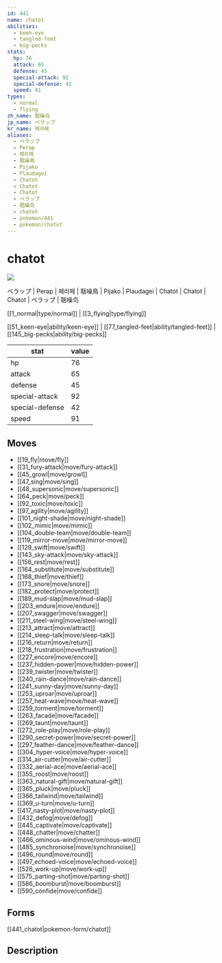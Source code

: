 ```yaml
---
id: 441
name: chatot
abilities:
  - keen-eye
  - tangled-feet
  - big-pecks
stats:
  hp: 76
  attack: 65
  defense: 45
  special-attack: 92
  special-defense: 42
  speed: 91
types:
  - normal
  - flying
zh_name: 聒噪鸟
jp_name: ペラップ
kr_name: 페라페
aliases:
  - ペラップ
  - Perap
  - 페라페
  - 聒噪鳥
  - Pijako
  - Plaudagei
  - Chatot
  - Chatot
  - Chatot
  - ペラップ
  - 聒噪鸟
  - chatot
  - pokemon/441
  - pokemon/chatot
---
```

# chatot

![](https://raw.githubusercontent.com/PokeAPI/sprites/master/sprites/pokemon/441.png)

ペラップ | Perap | 페라페 | 聒噪鳥 | Pijako | Plaudagei | Chatot | Chatot | Chatot | ペラップ | 聒噪鸟

[[1_normal|type/normal]] | [[3_flying|type/flying]]

[[51_keen-eye|ability/keen-eye]] | [[77_tangled-feet|ability/tangled-feet]] | [[145_big-pecks|ability/big-pecks]]

|stat|value|
|---|---|
|hp|76|
|attack|65|
|defense|45|
|special-attack|92|
|special-defense|42|
|speed|91|


## Moves

- [[19_fly|move/fly]]
- [[31_fury-attack|move/fury-attack]]
- [[45_growl|move/growl]]
- [[47_sing|move/sing]]
- [[48_supersonic|move/supersonic]]
- [[64_peck|move/peck]]
- [[92_toxic|move/toxic]]
- [[97_agility|move/agility]]
- [[101_night-shade|move/night-shade]]
- [[102_mimic|move/mimic]]
- [[104_double-team|move/double-team]]
- [[119_mirror-move|move/mirror-move]]
- [[129_swift|move/swift]]
- [[143_sky-attack|move/sky-attack]]
- [[156_rest|move/rest]]
- [[164_substitute|move/substitute]]
- [[168_thief|move/thief]]
- [[173_snore|move/snore]]
- [[182_protect|move/protect]]
- [[189_mud-slap|move/mud-slap]]
- [[203_endure|move/endure]]
- [[207_swagger|move/swagger]]
- [[211_steel-wing|move/steel-wing]]
- [[213_attract|move/attract]]
- [[214_sleep-talk|move/sleep-talk]]
- [[216_return|move/return]]
- [[218_frustration|move/frustration]]
- [[227_encore|move/encore]]
- [[237_hidden-power|move/hidden-power]]
- [[239_twister|move/twister]]
- [[240_rain-dance|move/rain-dance]]
- [[241_sunny-day|move/sunny-day]]
- [[253_uproar|move/uproar]]
- [[257_heat-wave|move/heat-wave]]
- [[259_torment|move/torment]]
- [[263_facade|move/facade]]
- [[269_taunt|move/taunt]]
- [[272_role-play|move/role-play]]
- [[290_secret-power|move/secret-power]]
- [[297_feather-dance|move/feather-dance]]
- [[304_hyper-voice|move/hyper-voice]]
- [[314_air-cutter|move/air-cutter]]
- [[332_aerial-ace|move/aerial-ace]]
- [[355_roost|move/roost]]
- [[363_natural-gift|move/natural-gift]]
- [[365_pluck|move/pluck]]
- [[366_tailwind|move/tailwind]]
- [[369_u-turn|move/u-turn]]
- [[417_nasty-plot|move/nasty-plot]]
- [[432_defog|move/defog]]
- [[445_captivate|move/captivate]]
- [[448_chatter|move/chatter]]
- [[466_ominous-wind|move/ominous-wind]]
- [[485_synchronoise|move/synchronoise]]
- [[496_round|move/round]]
- [[497_echoed-voice|move/echoed-voice]]
- [[526_work-up|move/work-up]]
- [[575_parting-shot|move/parting-shot]]
- [[586_boomburst|move/boomburst]]
- [[590_confide|move/confide]]

## Forms



[[441_chatot|pokemon-form/chatot]]

## Description



